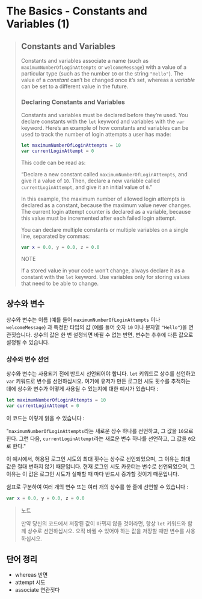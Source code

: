 # The Basics - Constants and Variables (1)



> ## Constants and Variables
>
> Constants and variables associate a name (such as `maximumNumberOfLoginAttempts` or `welcomeMessage`) with a value of a particular type (such as the number `10` or the string `"Hello"`). The value of a *constant* can’t be changed once it’s set, whereas a *variable* can be set to a different value in the future.
>
> ### Declaring Constants and Variables
>
> Constants and variables must be declared before they’re used. You declare constants with the `let` keyword and variables with the `var` keyword. Here’s an example of how constants and variables can be used to track the number of login attempts a user has made:
>
> ``` swift
> let maximumNumberOfLoginAttempts = 10
> var currentLoginAttempt = 0
> ```
>
> This code can be read as:
>
> “Declare a new constant called `maximumNumberOfLoginAttempts`, and give it a value of `10`. Then, declare a new variable called `currentLoginAttempt`, and give it an initial value of `0`.”
>
> In this example, the maximum number of allowed login attempts is declared as a constant, because the maximum value never changes. The current login attempt counter is declared as a variable, because this value must be incremented after each failed login attempt.
>
> You can declare multiple constants or multiple variables on a single line, separated by commas:
>
> ``` swift
> var x = 0.0, y = 0.0, z = 0.0
> ```
>
> NOTE
>
> If a stored value in your code won’t change, always declare it as a constant with the `let` keyword. Use variables only for storing values that need to be able to change.



## 상수와 변수

상수와 변수는 이름 (예를 들어 `maximumNumberOfLoginAttempts` 이나 `welcomeMessage`) 과 특정한 타입의 값 (예를 들어 숫자 `10` 이나 문자열 `"Hello"`)을 연관짓습니다. 상수의 값은 한 번 설정되면 바뀔 수 없는 반면, 변수는 추후에 다른 값으로 설정될 수 있습니다.

### 상수와 변수 선언

상수와 변수는 사용되기 전에 반드시 선언되어야 합니다. `let` 키워드로 상수를 선언하고 `var` 키워드로 변수를 선언하십시오. 여기에 유저가 만든 로그인 시도 횟수를 추적하는 데에 상수와 변수가 어떻게 사용될 수 있는지에 대한 예시가 있습니다 :

``` swift
let maximumNumberOfLoginAttempts = 10
var currentLoginAttempt = 0
```

이 코드는 이렇게 읽을 수 있습니다 : 

"`maximumNumberOfLoginAttempts`라는 새로운 상수 하나를 선언하고, 그 값을 `10`으로 한다. 그런 다음, `currentLoginAttempt`라는 새로운 변수 하나를 선언하고, 그 값을 `0`으로 한다."

이 예시에서, 허용된 로그인 시도의 최대 횟수는 상수로 선언되었으며, 그 이유는 최대 값은 절대 변하지 않기 때문입니다. 현재 로그인 시도 카운터는 변수로 선언되었으며, 그 이유는 이 값은 로그인 시도가 실패할 때 마다 반드시 증가할 것이기 때문입니다.

쉼표로 구분하여 여러 개의 변수 또는 여러 개의 상수를 한 줄에 선언할 수 있습니다 :

``` swift
var x = 0.0, y = 0.0, z = 0.0
```

> 노트
>
> 만약 당신의 코드에서 저장된 값이 바뀌지 않을 것이라면, 항상 `let` 키워드와 함께 상수로 선언하십시오. 오직 바뀔 수 있어야 하는 값을 저장할 때만 변수를 사용하십시오.



## 단어 정리

- whereas 반면
- attempt 시도
- associate 연관짓다
